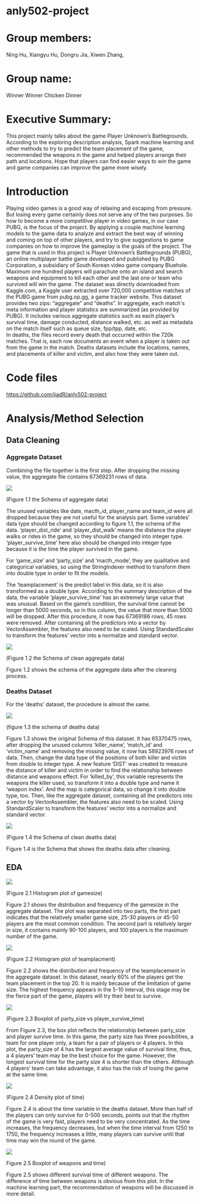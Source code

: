 # anly502-project

# Group members: 
Ning Hu,
Xiangyu Hu,
Dongru Jia,
Xiwen Zhang,
 
# Group name:
Winner Winner Chicken Dinner

# Executive Summary:
This project mainly talks about the game Player Unknown’s Battlegrounds. According to the exploring description analysis, Spark machine learning and other methods to try to  predict the team placement of the game, recommended the weapons in the game and helped players arrange their path and locations. Hope that players can find easier ways to win the game and game companies can improve the game more wisely. 

# Introduction
Playing video games is a good way of relaxing and escaping from pressure. But losing every game certainly does not serve any of the two purposes. So how to become a more competitive player in video games, in our case PUBG, is the focus of the project. By applying a couple machine learning models to the game data to analyze and extract the best way of winning and coming on top of other players, and try to give suggestions to game companies on how to improve the gameplay is the goals of the project.
The game that is used in this project is Player Unknown’s Battlegrounds (PUBG), an online multiplayer battle game developed and published by PUBG Corporation, a subsidiary of South Korean video game company Bluehole. Maximum one hundred players will parachute onto an island and search weapons and equipment to kill each other and the last one or team who survived will win the game.
The dataset was directly downloaded from Kaggle.com, a Kaggle user extracted over 720,000 competitive matches of the PUBG game from pubg.op.gg, a game tracker website.
This dataset provides two zips: “aggregate” and “deaths”.
In aggregate, each match's meta information and player statistics are summarized (as provided by PUBG). It includes various aggregate statistics such as each player’s survival time, damage conducted, distance walked, etc. as well as metadata on the match itself such as queue size, fpp/tpp, date, etc.   
In deaths, the files record every death that occurred within the 720k matches. That is, each row documents an event when a player is taken out from the game in the match. Deaths datasets include the locations, names, and placements of killer and victim, and also how they were taken out.

# Code files
https://github.com/jiadR/anly502-project

# Analysis/Method Selection
## Data Cleaning
### Aggregate Dataset
Combining the file together is the first step.
After dropping the missing value, the aggregate file contains 67369231 rows of data. 

![](pic/1.1.PNG)

(Figure 1.1 the Schema of aggregate data)

The unused variables like date, macth_id, player_name and team_id were all dropped because they are not useful for the analysis part.
Some variables’ data type should be changed according to figure 1.1, the schema of the data. ‘player_dist_ride’ and ‘player_dist_walk’ means the distance the player walks or rides in the game, so they should be changed into integer type. ‘player_survive_time’ here also should be changed into integer type because it is the time the player survived in the game.

For ‘game_size’ and ‘party_size’ and ‘macth_mode’, they are qualitative and categorical variables, so using the StringIndexer method to transform them into double type in order to fit the models.

The ‘teamplacement’ is the predict label in this data, so it is also transformed as a double type.
According to the summary description of the data, the variable ‘player_survive_time’ has an extremely large value that was unusual. Based on the game’s condition, the survival time cannot be longer than 5000 seconds, so in this column, the value that more than 5000 will be dropped. After this procedure, it now has 67369186 rows, 45 rows were removed.
After containing all the predictors into a vector by VectorAssembler, the features also need to be scaled. Using StandardScaler to transform the features’ vector into a normalize and standard vector. 

![](pic/1.2.PNG)

(Figure 1.2 the Schema of clean aggregate data)

Figure 1.2 shows the schema of the aggregate data after the cleaning process.

### Deaths Dataset
For the ‘deaths’ dataset, the procedure is almost the same.

![](pic/1.3.png)

(figure 1.3 the schema of deaths data)

Figure 1.3 shows the original Schema of this dataset. It has 65370475 rows, after dropping the unused columns ‘killer_name’, ‘match_id’ and ‘victim_name’ and removing the missing value, it now has 58923976 rows of data.
Then, change the data type of the positions of both killer and victim from double to integer type.  A new feature ‘DIST’ was created to measure the distance of killer and victim in order to find the relationship between distance and weapons effect.
For ‘killed_by’, this variable represents the weapons the killer used, so transform it into a double type and name it ‘weapon index’. And the map is categorical data, so change it into double type, too.
Then, like the aggregate dataset, containing all the predictors into a vector by VectorAssembler, the features also need to be scaled. Using StandardScaler to transform the features’ vector into a normalize and standard vector. 

![](pic/1.4.png)

(Figure 1.4 the Schema of clean deaths data)

Figure 1.4 is the Schema that shows the deaths data after cleaning.

## EDA
![](pic/vis1.png)

(Figure 2.1 Histogram plot of gamesize)

Figure 2.1 shows the distribution and frequency of the gamesize in the aggregate dataset. The plot was separated into two parts, the first part indicates that the relatively smaller game size, 25-30 players or 45-50 players are the most common condition. The second part is relatively larger in size, it contains mainly 90-100 players, and 100 players is the maximum number of the game.  

![](pic/vis2.png)

(Figure 2.2 Histogram plot of teamplacment)

Figure 2.2 shows the distribution and frequency of the teamplacement in the aggregate dataset. In this dataset, nearly 60% of the players get the team placement in the top 20. It is mainly because of the limitation of game size.  The highest frequency appears in the 5-10 interval, this stage may be the fierce part of the game, players will try their best to survive.  

![](pic/vis3.png)

(Figure 2.3 Boxplot of party_size vs player_survive_time)

From Figure 2.3,  the box plot reflects the relationship between party_size and player survive time.  In this game, the party size has three possibilities, a team for one player only,  a team for a pair of players or 4 players.  In this plot, the party_size of 4 has the largest average value of survival time, thus, a 4 players’ team may be the best choice for the game. However, the longest survival time for the party size 4 is shorter than the others. Although 4 players’ team can take advantage, it also has the risk of losing the game at the same time.  

![](pic/vis5.png)

(Figure 2.4 Density plot of time)

Figure 2.4 is about the time variable in the deaths dataset. More than half of the players can only survive for 0-500 seconds, points out that the rhythm of the game is very fast, players need to be very concentrated. As the time increases, the frequency decreases, but when the time interval from 1250 to 1750, the frequency increases a little, many players can survive until that time may win the round of the game.    

![](pic/vis4.png)

Figure 2.5 Boxplot of weapons and time)

Figure 2.5 shows different survival time of different weapons. The difference of time between weapons is obvious from this plot. In the machine learning part,  the recommendation of weapons will be discussed in more detail. 







